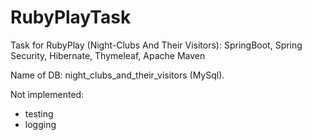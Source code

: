 # RubyPlayTask
Task for RubyPlay (Night-Clubs And Their Visitors): SpringBoot, Spring Security, Hibernate, Thymeleaf, Apache Maven


Name of DB: night_clubs_and_their_visitors (MySql).

Not implemented: 
- testing 
- logging 
